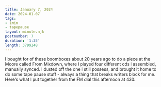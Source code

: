 ```yaml
---
title: January 7, 2024
date: 2024-01-07
tags:
- 1min
- tapepause
layout: minute.njk
postnumber: 7
duration: '1:35'
length: 3799248
---
```

I bought for of these boomboxes about 20 years ago to do a piece at the Moore called From Mixdown, where I played four different cds I assembled, manually synced. I dusted off the one I still possess, and brought it home to do some tape pause stuff - always a thing that breaks writers block for me. Here's what I put together from the FM dial this afternoon at 430. 




